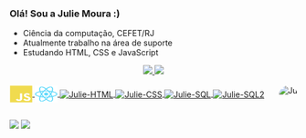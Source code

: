 ### Olá! Sou a Julie Moura :)

  - Ciência da computação, CEFET/RJ
  - Atualmente trabalho na área de suporte
  - Estudando HTML, CSS e JavaScript

<div align="center">
  <a href="https://github.com/juliemoura">
  <img height="180em" src="https://github-readme-stats.vercel.app/api?username=juliemoura&show_icons=true&theme=jolly&include_all_commits=true&count_private=true"/>
  <img height="120em" src="https://github-readme-stats.vercel.app/api/top-langs/?username=juliemoura&layout=compact&langs_count=7&theme=jolly"/>
</div>

<div style="display: inline_block"><br>
  <img align="center" alt="Ju-Js" height="30" width="40" src="https://raw.githubusercontent.com/devicons/devicon/master/icons/javascript/javascript-plain.svg">
  <img align="center" alt="Ju-React" height="30" width="40" src="https://raw.githubusercontent.com/devicons/devicon/master/icons/react/react-original.svg">
  <img align="center" alt="Julie-HTML" height="30" width="40" src="https://cdn.jsdelivr.net/gh/devicons/devicon/icons/html5/html5-original.svg">
  <img align="center" alt="Julie-CSS" height="30" width="40" src="https://cdn.jsdelivr.net/gh/devicons/devicon/icons/css3/css3-original.svg">
  <img align="center" alt="Julie-SQL" height="30" width="40" src="https://cdn.jsdelivr.net/gh/devicons/devicon/icons/mysql/mysql-original.svg">
  <img align="center" alt="Julie-SQL2" height="30" width="40" src="https://cdn.jsdelivr.net/gh/devicons/devicon/icons/postgresql/postgresql-original.svg">
  
  <img align="right" alt="Ju" height="150" style="border-radius:50px;" src="https://share-cdn.picrew.me/shareImg/org/202111/338224_V0IKOWJJ.png">
</div>

  ##
  
<div> 
  <a href="https://www.linkedin.com/in/juliemoura/" target="_blank"><img src="https://img.shields.io/badge/LinkedIn-0077B5?style=for-the-badge&logo=linkedin&logoColor=blue" target="_blank"></a>
    <a href="https://instagram.com/mouralie" target="_blank"><img src="https://img.shields.io/badge/Instagram-E4405F?style=for-the-badge&logo=instagram&logoColor=white" target="_blank"></a>

</div>
